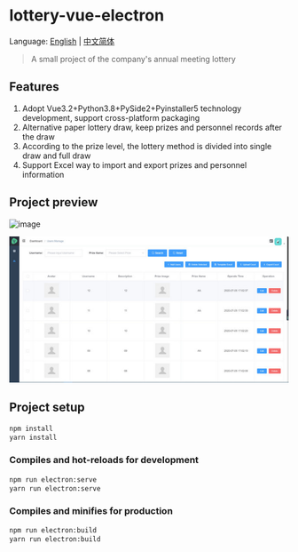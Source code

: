 # lottery-vue-electron

Language: [English](./README-en.md) | [中文简体](./README.md)

> A small project of the company's annual meeting lottery

## Features
1. Adopt Vue3.2+Python3.8+PySide2+Pyinstaller5 technology development, support cross-platform packaging
2. Alternative paper lottery draw, keep prizes and personnel records after the draw
3. According to the prize level, the lottery method is divided into single draw and full draw
4. Support Excel way to import and export prizes and personnel information

## Project preview
![image](./image/2020-07-05_3.gif)

![image](./image/2020-07-05_4.jpg)

## Project setup
```
npm install
yarn install
```

### Compiles and hot-reloads for development
```
npm run electron:serve
yarn run electron:serve
```

### Compiles and minifies for production
```
npm run electron:build
yarn run electron:build
```

